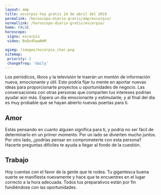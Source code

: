 ```yaml
---
layout: amp
title: escorpio hoy gratis 14 de abril del 2019 
permalink: /horoscopo-diario-gratis/amp/escorpio/
normallink: /horoscopo-diario-gratis/escorpio/
home: FALSE
horoscopo:
 signo: escorpio
 video: BnQx45wwNHM

ogimg: /images/escorpio_char.png
sitemap:
 priority: 1
 changefreq: 'daily'
---
```



Los periódicos, libros y la televisión te traerán un montón de información nueva, emocionante y útil. Esto podría fijar tu mente en aportar nuevas ideas para proporcionarte proyectos u oportunidades de negocio. Las conversaciones con otras personas que comparten tus intereses podrían ayudar aún más. Espera un día emocionante y estimulante, y al final del día es muy probable que se hayan abierto nuevas puertas para ti.

## Amor

Estás pensando en cuanto alguien significa para ti, y podría no ser fácil de determinarlo en un primer momento. Por un lado se divierten mucho juntos. Por otro lado, ¿podrías pensar en comprometerte con esta persona? Hacerte preguntas difíciles te ayuda a llegar al fondo de la cuestión.

## Trabajo

Hoy cuentas con el favor de la gente que te rodea. Tu gigantesca buena suerte se manifiesta nuevamente y hace que te encuentres en el lugar correcto a la hora adecuada. Todos tus preparativos están por fin fundiéndose con las oportunidades.